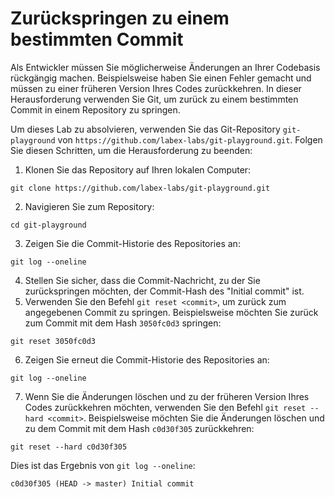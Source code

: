 # Zurückspringen zu einem bestimmten Commit

Als Entwickler müssen Sie möglicherweise Änderungen an Ihrer Codebasis rückgängig machen. Beispielsweise haben Sie einen Fehler gemacht und müssen zu einer früheren Version Ihres Codes zurückkehren. In dieser Herausforderung verwenden Sie Git, um zurück zu einem bestimmten Commit in einem Repository zu springen.

Um dieses Lab zu absolvieren, verwenden Sie das Git-Repository `git-playground` von `https://github.com/labex-labs/git-playground.git`. Folgen Sie diesen Schritten, um die Herausforderung zu beenden:

1. Klonen Sie das Repository auf Ihren lokalen Computer:

```shell
git clone https://github.com/labex-labs/git-playground.git
```

2. Navigieren Sie zum Repository:

```shell
cd git-playground
```

3. Zeigen Sie die Commit-Historie des Repositories an:

```shell
git log --oneline
```

4. Stellen Sie sicher, dass die Commit-Nachricht, zu der Sie zurückspringen möchten, der Commit-Hash des "Initial commit" ist.
5. Verwenden Sie den Befehl `git reset <commit>`, um zurück zum angegebenen Commit zu springen. Beispielsweise möchten Sie zurück zum Commit mit dem Hash `3050fc0d3` springen:

```shell
git reset 3050fc0d3
```

6. Zeigen Sie erneut die Commit-Historie des Repositories an:

```shell
git log --oneline
```

7. Wenn Sie die Änderungen löschen und zu der früheren Version Ihres Codes zurückkehren möchten, verwenden Sie den Befehl `git reset --hard <commit>`. Beispielsweise möchten Sie die Änderungen löschen und zu dem Commit mit dem Hash `c0d30f305` zurückkehren:

```shell
git reset --hard c0d30f305
```

Dies ist das Ergebnis von `git log --oneline`:

```shell
c0d30f305 (HEAD -> master) Initial commit
```
